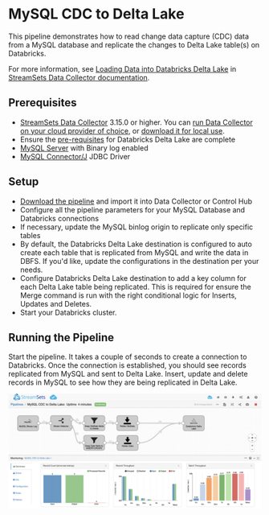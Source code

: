 MySQL CDC to Delta Lake
==============================

This pipeline demonstrates how to read change data capture (CDC) data from a MySQL database and replicate the changes to Delta Lake table(s) on Databricks.

For more information, see [Loading Data into Databricks Delta Lake](https://streamsets.com/documentation/datacollector/latest/help/index.html?contextID=concept_a5b_wvk_ckb) in [StreamSets Data Collector documentation](https://streamsets.com/documentation/datacollector/latest/help/).

Prerequisites
-------------

* [StreamSets Data Collector](https://streamsets.com/products/dataops-platform/data-collector/) 3.15.0 or higher. You can [run Data Collector on your cloud provider of choice](https://streamsets.com/products/cloud/), or [download it for local use](https://streamsets.com/products/dataops-platform/data-collector/download/).
* Ensure the [pre-requisites](https://streamsets.com/documentation/datacollector/latest/help/index.html?contextID=concept_xnp_y5f_dlb "pre-requisites") for Databricks Delta Lake are complete
* [MySQL Server](https://www.mysql.com/) with Binary log enabled
* [MySQL Connector/J](https://dev.mysql.com/downloads/connector/j/) JDBC Driver

Setup
-----

* [Download the pipeline](MySQL%20CDC%20to%20Delta%20Lake/MySQL%20CDC%20(Binary%20Log)%20to%20DeltaLake.json) and import it into Data Collector or Control Hub
* Configure all the pipeline parameters for your MySQL Database and Databricks connections
* If necessary, update the MySQL binlog origin to replicate only specific tables
* By default, the Databricks Delta Lake destination is configured to auto create each table that is replicated from MySQL and write the data in DBFS. If you'd like, update the configurations in the destination per your needs.
* Configure Databricks Delta Lake destination to add a key column for each Delta Lake table being replicated. This is required for ensure the Merge command is run with the right conditional logic for Inserts, Updates and Deletes.
* Start your Databricks cluster.

Running the Pipeline
--------------------

Start the pipeline. It takes a couple of seconds to create a connection to Databricks. Once the connection is established, you should see records replicated from MySQL and sent to Delta Lake. Insert, update and delete records in MySQL to see how they are being replicated in Delta Lake.

![Pipeline running](MySQL%20CDC%20to%20Delta%20Lake.png)

